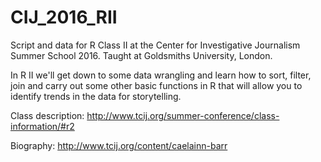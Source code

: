 # CIJ_2016_RII
Script and data for R Class II at the Center for Investigative Journalism Summer School 2016.
Taught at Goldsmiths University, London.

In R II we'll get down to some data wrangling and learn how to sort, filter, join and carry out some other basic functions in R that will allow you to identify trends in the data for storytelling.

Class description: http://www.tcij.org/summer-conference/class-information/#r2

Biography: http://www.tcij.org/content/caelainn-barr
